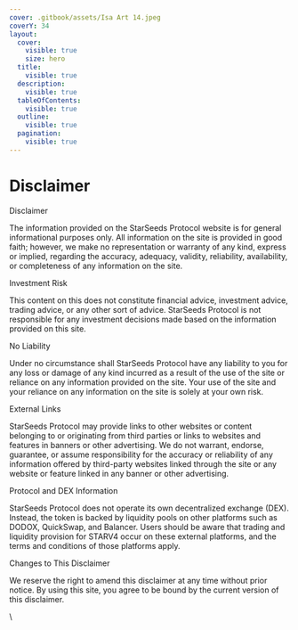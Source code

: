 ```yaml
---
cover: .gitbook/assets/Isa Art 14.jpeg
coverY: 34
layout:
  cover:
    visible: true
    size: hero
  title:
    visible: true
  description:
    visible: true
  tableOfContents:
    visible: true
  outline:
    visible: true
  pagination:
    visible: true
---
```


# Disclaimer

Disclaimer

The information provided on the StarSeeds Protocol website is for general informational purposes only. All information on the site is provided in good faith; however, we make no representation or warranty of any kind, express or implied, regarding the accuracy, adequacy, validity, reliability, availability, or completeness of any information on the site.

Investment Risk

This content on this does not constitute financial advice, investment advice, trading advice, or any other sort of advice. StarSeeds Protocol is not responsible for any investment decisions made based on the information provided on this site.&#x20;

No Liability

Under no circumstance shall StarSeeds Protocol have any liability to you for any loss or damage of any kind incurred as a result of the use of the site or reliance on any information provided on the site. Your use of the site and your reliance on any information on the site is solely at your own risk.

External Links

StarSeeds Protocol may provide links to other websites or content belonging to or originating from third parties or links to websites and features in banners or other advertising. We do not warrant, endorse, guarantee, or assume responsibility for the accuracy or reliability of any information offered by third-party websites linked through the site or any website or feature linked in any banner or other advertising.

Protocol and DEX Information

StarSeeds Protocol does not operate its own decentralized exchange (DEX). Instead, the token is backed by liquidity pools on other platforms such as DODOX, QuickSwap, and Balancer. Users should be aware that trading and liquidity provision for STARV4 occur on these external platforms, and the terms and conditions of those platforms apply.

Changes to This Disclaimer

We reserve the right to amend this disclaimer at any time without prior notice. By using this site, you agree to be bound by the current version of this disclaimer.

\
